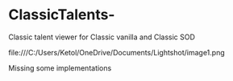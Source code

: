 # ClassicTalents-
Classic talent viewer for Classic vanilla and Classic SOD

file:///C:/Users/Ketol/OneDrive/Documents/Lightshot/image1.png

Missing some implementations
